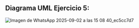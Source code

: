## Diagrama UML Ejercicio 5:

![Imagen de WhatsApp 2025-09-02 a las 15 08 40_ec5cc7d7](https://github.com/user-attachments/assets/a7068900-525c-4302-828a-8adf7eb20903)
